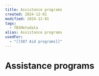 ```yaml
---
title: Assistance programs
created: 2024-12-01
modified: 2024-12-01
tags:
  - TBSMetadata
alias: Assistance programs
usedFor:
  - "[[587 Aid programs]]"
---
```

# Assistance programs
